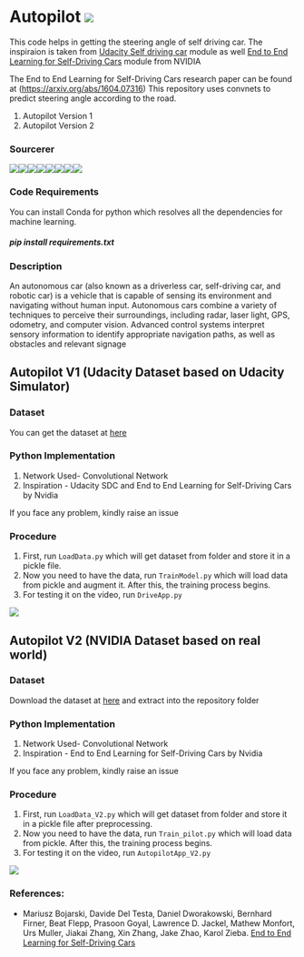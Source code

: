 # Autopilot [![](https://img.shields.io/github/license/sourcerer-io/hall-of-fame.svg?colorB=ff0000)](https://github.com/kanishksh4rma/Self-Driving-Car/blob/master/LICENSE.txt)

This code helps in getting the steering angle of self driving car. The inspiraion is taken from [Udacity Self driving car](https://github.com/udacity/CarND-Behavioral-Cloning-P3) module as well [End to End Learning for Self-Driving Cars](https://devblogs.nvidia.com/deep-learning-self-driving-cars/) module from NVIDIA

The End to End Learning for Self-Driving Cars research paper can be found at (https://arxiv.org/abs/1604.07316)
This repository uses convnets to predict steering angle according to the road. 

1) Autopilot Version 1
2) Autopilot Version 2

### Sourcerer
[![](https://sourcerer.io/fame/akshaybahadur21/akshaybahadur21/Autopilot/images/0)](https://sourcerer.io/fame/akshaybahadur21/akshaybahadur21/Autopilot/links/0)[![](https://sourcerer.io/fame/akshaybahadur21/akshaybahadur21/Autopilot/images/1)](https://sourcerer.io/fame/akshaybahadur21/akshaybahadur21/Autopilot/links/1)[![](https://sourcerer.io/fame/akshaybahadur21/akshaybahadur21/Autopilot/images/2)](https://sourcerer.io/fame/akshaybahadur21/akshaybahadur21/Autopilot/links/2)[![](https://sourcerer.io/fame/akshaybahadur21/akshaybahadur21/Autopilot/images/3)](https://sourcerer.io/fame/akshaybahadur21/akshaybahadur21/Autopilot/links/3)[![](https://sourcerer.io/fame/akshaybahadur21/akshaybahadur21/Autopilot/images/4)](https://sourcerer.io/fame/akshaybahadur21/akshaybahadur21/Autopilot/links/4)[![](https://sourcerer.io/fame/akshaybahadur21/akshaybahadur21/Autopilot/images/5)](https://sourcerer.io/fame/akshaybahadur21/akshaybahadur21/Autopilot/links/5)[![](https://sourcerer.io/fame/akshaybahadur21/akshaybahadur21/Autopilot/images/6)](https://sourcerer.io/fame/akshaybahadur21/akshaybahadur21/Autopilot/links/6)[![](https://sourcerer.io/fame/akshaybahadur21/akshaybahadur21/Autopilot/images/7)](https://sourcerer.io/fame/akshaybahadur21/akshaybahadur21/Autopilot/links/7)

### Code Requirements
You can install Conda for python which resolves all the dependencies for machine learning.

##### pip install requirements.txt

### Description
An autonomous car (also known as a driverless car, self-driving car, and robotic car) is a vehicle that is capable of sensing its environment and navigating without human input. Autonomous cars combine a variety of techniques to perceive their surroundings, including radar, laser light, GPS, odometry, and computer vision. Advanced control systems interpret sensory information to identify appropriate navigation paths, as well as obstacles and relevant signage

## Autopilot V1 (Udacity Dataset based on Udacity Simulator)

### Dataset
You can get the dataset at [here](https://d17h27t6h515a5.cloudfront.net/topher/2016/December/584f6edd_data/data.zip)

### Python  Implementation

1) Network Used- Convolutional Network
2) Inspiration - Udacity SDC and End to End Learning for Self-Driving Cars by Nvidia

If you face any problem, kindly raise an issue

### Procedure

1) First, run `LoadData.py` which will get dataset from folder and store it in a pickle file.
2) Now you need to have the data, run `TrainModel.py` which will load data from pickle and augment it. After this, the training process begins.
3) For testing it on the video, run `DriveApp.py`

<img src="https://github.com/akshaybahadur21/Autopilot/blob/master/final.gif">

## Autopilot V2 (NVIDIA Dataset based on real world)

### Dataset
Download the dataset at [here](https://github.com/SullyChen/driving-datasets) and extract into the repository folder

### Python  Implementation

1) Network Used- Convolutional Network
2) Inspiration - End to End Learning for Self-Driving Cars by Nvidia

If you face any problem, kindly raise an issue

### Procedure

1) First, run `LoadData_V2.py` which will get dataset from folder and store it in a pickle file after preprocessing.
2) Now you need to have the data, run `Train_pilot.py` which will load data from pickle. After this, the training process begins.
3) For testing it on the video, run `AutopilotApp_V2.py`

<img src="https://github.com/kanishksh4rma/Self-Driving-Car/blob/master/v2.gif">

### References:
 
 - Mariusz Bojarski, Davide Del Testa, Daniel Dworakowski, Bernhard Firner, Beat Flepp, Prasoon Goyal, Lawrence D. Jackel, Mathew Monfort, Urs Muller, Jiakai Zhang, Xin Zhang, Jake Zhao, Karol Zieba. [End to End Learning for Self-Driving Cars](https://arxiv.org/abs/1604.07316)





